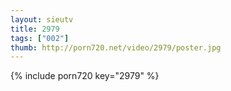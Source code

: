 ```yaml
--- 
layout: sieutv
title: 2979
tags: ["002"]
thumb: http://porn720.net/video/2979/poster.jpg
---
```

{% include porn720 key="2979" %} 
